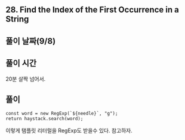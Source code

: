 ## 28. Find the Index of the First Occurrence in a String

## 풀이 날짜(9/8)

## 풀이 시간

20분 살짝 넘어서.

## 풀이

```tsx
const word = new RegExp(`${needle}`, "g");
return haystack.search(word);
```

이렇게
탬플릿 리터럴을 RegExp도 받을수 있다. 참고하자.
